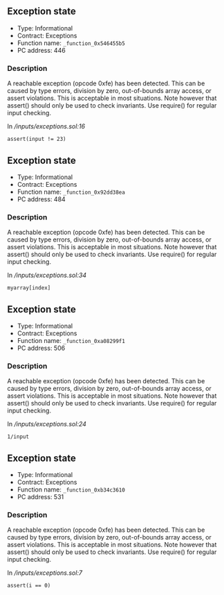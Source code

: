 

## Exception state

- Type: Informational
- Contract: Exceptions
- Function name: `_function_0x546455b5`
- PC address: 446



### Description

A reachable exception (opcode 0xfe) has been detected. This can be caused by type errors, division by zero, out-of-bounds array access, or assert violations. This is acceptable in most situations. Note however that assert() should only be used to check invariants. Use require() for regular input checking. 

In *<TESTDATA>/inputs/exceptions.sol:16*

```
assert(input != 23)
```


## Exception state

- Type: Informational
- Contract: Exceptions
- Function name: `_function_0x92dd38ea`
- PC address: 484



### Description

A reachable exception (opcode 0xfe) has been detected. This can be caused by type errors, division by zero, out-of-bounds array access, or assert violations. This is acceptable in most situations. Note however that assert() should only be used to check invariants. Use require() for regular input checking. 

In *<TESTDATA>/inputs/exceptions.sol:34*

```
myarray[index]
```


## Exception state

- Type: Informational
- Contract: Exceptions
- Function name: `_function_0xa08299f1`
- PC address: 506



### Description

A reachable exception (opcode 0xfe) has been detected. This can be caused by type errors, division by zero, out-of-bounds array access, or assert violations. This is acceptable in most situations. Note however that assert() should only be used to check invariants. Use require() for regular input checking. 

In *<TESTDATA>/inputs/exceptions.sol:24*

```
1/input
```


## Exception state

- Type: Informational
- Contract: Exceptions
- Function name: `_function_0xb34c3610`
- PC address: 531



### Description

A reachable exception (opcode 0xfe) has been detected. This can be caused by type errors, division by zero, out-of-bounds array access, or assert violations. This is acceptable in most situations. Note however that assert() should only be used to check invariants. Use require() for regular input checking. 

In *<TESTDATA>/inputs/exceptions.sol:7*

```
assert(i == 0)
```
